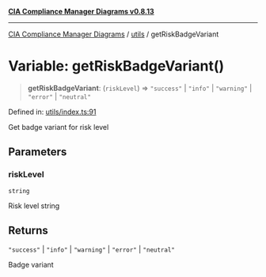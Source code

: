 [**CIA Compliance Manager Diagrams v0.8.13**](../../README.md)

***

[CIA Compliance Manager Diagrams](../../modules.md) / [utils](../README.md) / getRiskBadgeVariant

# Variable: getRiskBadgeVariant()

> **getRiskBadgeVariant**: (`riskLevel`) => `"success"` \| `"info"` \| `"warning"` \| `"error"` \| `"neutral"`

Defined in: [utils/index.ts:91](https://github.com/Hack23/cia-compliance-manager/blob/2f6ce8651c6fa9a0d9c8860576f0ee67ef038efd/src/utils/index.ts#L91)

Get badge variant for risk level

## Parameters

### riskLevel

`string`

Risk level string

## Returns

`"success"` \| `"info"` \| `"warning"` \| `"error"` \| `"neutral"`

Badge variant
